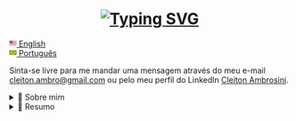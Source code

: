 <h1 align="center">
  <a href="https://github.com/CleitonAmbrosini">
  <img src="https://readme-typing-svg.demolab.com?font=Fira+Code&weight=700&size=32&duration=2000&pause=2000&color=F7F7F7&center=true&vCenter=true&width=900&lines=%F0%9F%91%8B+Olá!;Sou+o+Cleiton+Ambrosini.;Desenvolvedor+de+software+que+mora+no+Brasil.;Sou+apaixonado+por+novas+tecnologias,;especialmente+web+e+mobile.;Sinta-se+livre+para+olhar+o+meu+perfil." alt="Typing SVG" />
  </a>
</h1>

<a href="README.md"><img src="imgs/us.png" height="13" style="text-align: center;"> English</a></br>
<a href="README_pt.md"><img src="imgs/pt-br.png" height="13"> Português</a>

<p>
  Sinta-se livre para me mandar uma mensagem através do meu e-mail <a href="mailto:cleiton.ambro@gmail.com">cleiton.ambro@gmail.com</a> ou pelo meu perfil do LinkedIn <a href="https://www.linkedin.com/in/cleitonambrosini/" target="_blank">Cleiton Ambrosini</a>.
</p>

<details>
  <summary>🙋 Sobre mim</summary>

- ✨ Atualmente, estou trabalhando como desenvolvedor Front-end.

- 🎓 Estou estudando NextJS, Typescript e Arquitetura de Software.

- 🔨 As principais ferramentas e tecnologias que utilizo incluem:

    | <img align="center" src="https://img.shields.io/badge/Typescript-%23007ACC?logo=typescript&logoColor=white" /> | <img align="center" src="https://img.shields.io/badge/Javascript-f7df43?logo=javascript&logoColor=white" />| <img align="center" src="https://img.shields.io/badge/React-1772b3?logo=react&logoColor=white" /> | <img align="center" src="https://img.shields.io/badge/NextJS-000000?logo=next.js&logoColor=white" /> | <img align="center" src="https://img.shields.io/badge/Node-6DA55F?logo=node.js&logoColor=white" /> |
    | :-------------: |:-------------:| :-------------:| :-------------: | :-------------: |
    | <img align="center" src="https://img.shields.io/badge/Vite-%23646CFF?logo=vite&logoColor=white" /> | <img align="center" src="https://img.shields.io/badge/html5-E34F26?logo=html5&logoColor=white" />| <img align="center" src="https://img.shields.io/badge/css3-1572B6?logo=css3&logoColor=white" /> | <img align="center" src="https://img.shields.io/badge/Styled%20Components-27212d?logo=styledcomponents&logoColor=white" /> | <img align="center" src="https://img.shields.io/badge/Tailwind%20CSS-%2338B2AC?logo=tailwind-css&logoColor=white" /> |
    | <img align="center" src="https://img.shields.io/badge/SASS-be417f?logo=sass&logoColor=white" /> | <img align="center" src="https://img.shields.io/badge/Jest-bf3d21?logo=jest&logoColor=white" />| <img align="center" src="https://img.shields.io/badge/GraphQl-dd36a3?logo=graphql&logoColor=white" /> | <img align="center" src="https://img.shields.io/badge/Docker-%230db7ed?logo=docker&logoColor=white" /> | <img align="center" src="https://img.shields.io/badge/ESLint-4B3263?logo=eslint&logoColor=white" /> |
    | <img align="center" src="https://img.shields.io/badge/Git-%23F05033?logo=git&logoColor=white" />| <img align="center" src="https://img.shields.io/badge/GitHub-%23121011?logo=github&logoColor=white" />| <img align="center" src="https://img.shields.io/badge/GitHub%20Actions-%232671E5?logo=githubactions&logoColor=white" /> | <img align="center" src="https://img.shields.io/badge/GitLab-%23181717?logo=gitlab&logoColor=white" /> | <img align="center" src="https://img.shields.io/badge/GitLab%20CI-%23181717?logo=gitlab&logoColor=white" /> |

</details>

<details>
  <summary>📃 Resumo</summary>

## Educação

- 📖 **Bacharelado em Ciência da Computação**\
📆 2014 - 2021\
📍 **Universidade Federal da Fronteira Sul** - Chapecó/SC, Brasil

## Experiência profissional

<img align="right" src="https://img.shields.io/badge/Jest-bf3d21?logo=jest&logoColor=white" />
<img align="right" src="https://img.shields.io/badge/GraphQl-dd36a3?logo=graphql&logoColor=white" />
<img align="right" src="https://img.shields.io/badge/css3-1572B6?logo=css3&logoColor=white" />
<img align="right" src="https://img.shields.io/badge/Styled%20Components-27212d?logo=styledcomponents&logoColor=white" />
<img align="right" src="https://img.shields.io/badge/SASS-be417f?logo=sass&logoColor=white" />
<img align="right" src="https://img.shields.io/badge/html5-E34F26?logo=html5&logoColor=white" />
<img align="right" src="https://img.shields.io/badge/Typescript-%23007ACC?logo=typescript&logoColor=white" />
<img align="right" src="https://img.shields.io/badge/React-1772b3?logo=react&logoColor=white" />

- 👨‍💻 **Software Developer**\
📆 2022 - atual \
📍 **Softplan** - Florianópolis/SC, Brasil

<img align="right" src="https://img.shields.io/badge/Jest-bf3d21?logo=jest&logoColor=white" />
<img align="right" src="https://img.shields.io/badge/Storybook-FF4785?logo=storybook&logoColor=white" />
<img align="right" src="https://img.shields.io/badge/css3-1572B6?logo=css3&logoColor=white" />
<img align="right" src="https://img.shields.io/badge/SASS-be417f?logo=sass&logoColor=white" />
<img align="right" src="https://img.shields.io/badge/html5-E34F26?logo=html5&logoColor=white" />
<img align="right" src="https://img.shields.io/badge/NodeJS-6DA55F?logo=node.js&logoColor=white" />
<img align="right" src="https://img.shields.io/badge/Javascript-f7df43?logo=javascript&logoColor=white" />
<img align="right" src="https://img.shields.io/badge/VueJS-%2335495e?logo=vuedotjs&logoColor=white" />

- 👨‍💻 **Software Developer**\
📆 2020 - 2022\
📍 **Compass.UOL** - Brasil

</details>
